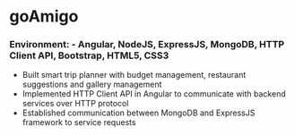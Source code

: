 # goAmigo

### Environment: - Angular, NodeJS, ExpressJS, MongoDB, HTTP Client API, Bootstrap, HTML5, CSS3

- Built smart trip planner with budget management, restaurant suggestions and gallery management
- Implemented HTTP Client API in Angular to communicate with backend services over HTTP protocol
- Established communication between MongoDB and ExpressJS framework to service requests
